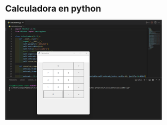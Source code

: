 # Calculadora en python

![cover](https://github.com/Alejandra-Lopez17/Calculadora/blob/Alejandra-Lopez17/Calculadora/Calculadora%20python.png)
